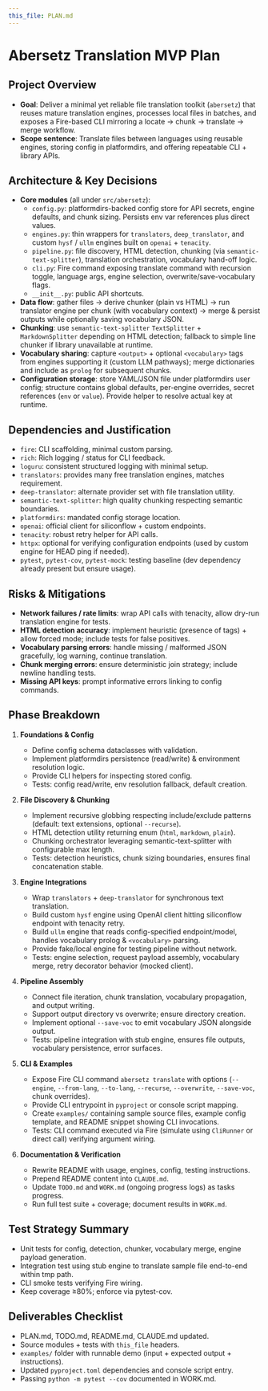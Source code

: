 ```yaml
---
this_file: PLAN.md
---
```

# Abersetz Translation MVP Plan

## Project Overview
- **Goal**: Deliver a minimal yet reliable file translation toolkit (`abersetz`) that reuses mature translation engines, processes local files in batches, and exposes a Fire-based CLI mirroring a locate → chunk → translate → merge workflow.
- **Scope sentence**: Translate files between languages using reusable engines, storing config in platformdirs, and offering repeatable CLI + library APIs.

## Architecture & Key Decisions
- **Core modules** (all under `src/abersetz`):
  - `config.py`: platformdirs-backed config store for API secrets, engine defaults, and chunk sizing. Persists env var references plus direct values.
  - `engines.py`: thin wrappers for `translators`, `deep_translator`, and custom `hysf` / `ullm` engines built on `openai` + `tenacity`.
  - `pipeline.py`: file discovery, HTML detection, chunking (via `semantic-text-splitter`), translation orchestration, vocabulary hand-off logic.
  - `cli.py`: Fire command exposing translate command with recursion toggle, language args, engine selection, overwrite/save-vocabulary flags.
  - `__init__.py`: public API shortcuts.
- **Data flow**: gather files → derive chunker (plain vs HTML) → run translator engine per chunk (with vocabulary context) → merge & persist outputs while optionally saving vocabulary JSON.
- **Chunking**: use `semantic-text-splitter` `TextSplitter` + `MarkdownSplitter` depending on HTML detection; fallback to simple line chunker if library unavailable at runtime.
- **Vocabulary sharing**: capture `<output>` + optional `<vocabulary>` tags from engines supporting it (custom LLM pathways); merge dictionaries and include as `prolog` for subsequent chunks.
- **Configuration storage**: store YAML/JSON file under platformdirs user config; structure contains global defaults, per-engine overrides, secret references (`env` or `value`). Provide helper to resolve actual key at runtime.

## Dependencies and Justification
- `fire`: CLI scaffolding, minimal custom parsing.
- `rich`: Rich logging / status for CLI feedback.
- `loguru`: consistent structured logging with minimal setup.
- `translators`: provides many free translation engines, matches requirement.
- `deep-translator`: alternate provider set with file translation utility.
- `semantic-text-splitter`: high quality chunking respecting semantic boundaries.
- `platformdirs`: mandated config storage location.
- `openai`: official client for siliconflow + custom endpoints.
- `tenacity`: robust retry helper for API calls.
- `httpx`: optional for verifying configuration endpoints (used by custom engine for HEAD ping if needed).
- `pytest`, `pytest-cov`, `pytest-mock`: testing baseline (dev dependency already present but ensure usage).

## Risks & Mitigations
- **Network failures / rate limits**: wrap API calls with tenacity, allow dry-run translation engine for tests.
- **HTML detection accuracy**: implement heuristic (presence of tags) + allow forced mode; include tests for false positives.
- **Vocabulary parsing errors**: handle missing / malformed JSON gracefully, log warning, continue translation.
- **Chunk merging errors**: ensure deterministic join strategy; include newline handling tests.
- **Missing API keys**: prompt informative errors linking to config commands.

## Phase Breakdown
1. **Foundations & Config**
   - Define config schema dataclasses with validation.
   - Implement platformdirs persistence (read/write) & environment resolution logic.
   - Provide CLI helpers for inspecting stored config.
   - Tests: config read/write, env resolution fallback, default creation.

2. **File Discovery & Chunking**
   - Implement recursive globbing respecting include/exclude patterns (default: text extensions, optional `--recurse`).
   - HTML detection utility returning enum (`html`, `markdown`, `plain`).
   - Chunking orchestrator leveraging semantic-text-splitter with configurable max length.
   - Tests: detection heuristics, chunk sizing boundaries, ensures final concatenation stable.

3. **Engine Integrations**
   - Wrap `translators` + `deep-translator` for synchronous text translation.
   - Build custom `hysf` engine using OpenAI client hitting siliconflow endpoint with tenacity retry.
   - Build `ullm` engine that reads config-specified endpoint/model, handles vocabulary prolog & `<vocabulary>` parsing.
   - Provide fake/local engine for testing pipeline without network.
   - Tests: engine selection, request payload assembly, vocabulary merge, retry decorator behavior (mocked client).

4. **Pipeline Assembly**
   - Connect file iteration, chunk translation, vocabulary propagation, and output writing.
   - Support output directory vs overwrite; ensure directory creation.
   - Implement optional `--save-voc` to emit vocabulary JSON alongside output.
   - Tests: pipeline integration with stub engine, ensures file outputs, vocabulary persistence, error surfaces.

5. **CLI & Examples**
   - Expose Fire CLI command `abersetz translate` with options (`--engine`, `--from-lang`, `--to-lang`, `--recurse`, `--overwrite`, `--save-voc`, chunk overrides).
   - Provide CLI entrypoint in `pyproject` or console script mapping.
   - Create `examples/` containing sample source files, example config template, and README snippet showing CLI invocations.
   - Tests: CLI command executed via Fire (simulate using `CliRunner` or direct call) verifying argument wiring.

6. **Documentation & Verification**
   - Rewrite README with usage, engines, config, testing instructions.
   - Prepend README content into `CLAUDE.md`.
   - Update `TODO.md` and `WORK.md` (ongoing progress logs) as tasks progress.
   - Run full test suite + coverage; document results in `WORK.md`.

## Test Strategy Summary
- Unit tests for config, detection, chunker, vocabulary merge, engine payload generation.
- Integration test using stub engine to translate sample file end-to-end within tmp path.
- CLI smoke tests verifying Fire wiring.
- Keep coverage ≥80%; enforce via pytest-cov.

## Deliverables Checklist
- PLAN.md, TODO.md, README.md, CLAUDE.md updated.
- Source modules + tests with `this_file` headers.
- `examples/` folder with runnable demo (input + expected output + instructions).
- Updated `pyproject.toml` dependencies and console script entry.
- Passing `python -m pytest --cov` documented in WORK.md.

